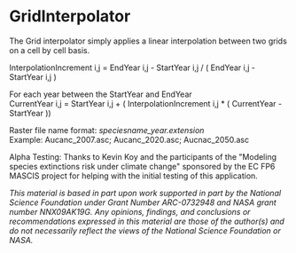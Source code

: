 GridInterpolator
================  
The Grid interpolator simply applies a linear interpolation between two grids on a cell by cell basis.

InterpolationIncrement i,j = EndYear i,j - StartYear i,j / ( EndYear i,j - StartYear i,j )

For each year between the StartYear and EndYear  
CurrentYear i,j = StartYear i,j + ( InterpolationIncrement i,j * ( CurrentYear - StartYear ))

Raster file name format: _speciesname_year.extension_  
Example: Aucanc_2007.asc; Aucanc_2020.asc; Aucnac_2050.asc

Alpha Testing: Thanks to Kevin Koy and the participants of the "Modeling species extinctions risk under
climate change" sponsored by the EC FP6 MASCIS project for helping with the initial testing of this
application.

_This material is based in part upon work supported in part by the National Science Foundation under Grant
Number ARC-0732948 and NASA grant number NNX09AK19G. Any opinions, findings, and conclusions
or recommendations expressed in this material are those of the author(s) and do not necessarily reflect
the views of the National Science Foundation or NASA._
